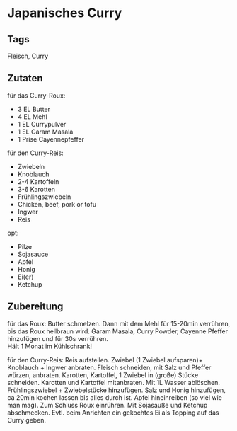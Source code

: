 # Japanisches Curry

## Tags

Fleisch, Curry

## Zutaten 

für das Curry-Roux: 
- 3 EL Butter
- 4 EL Mehl
- 1 EL Currypulver
- 1 EL Garam Masala
- 1 Prise Cayennepfeffer

für den Curry-Reis:
- Zwiebeln
- Knoblauch
- 2-4 Kartoffeln
- 3-6 Karotten
- Frühlingszwiebeln
- Chicken, beef, pork or tofu
- Ingwer
- Reis

opt: 
- Pilze 
- Sojasauce
- Apfel
- Honig
- Ei(er) 
- Ketchup

## Zubereitung 

für das Roux:
Butter schmelzen. Dann mit dem Mehl für 15-20min verrühren, bis das Roux hellbraun wird. Garam Masala, Curry Powder, Cayenne Pfeffer hinzufügen und für 30s verrühren.  
Hält 1 Monat im Kühlschrank!

für den Curry-Reis:
Reis aufstellen. Zwiebel (1 Zwiebel aufsparen)+ Knoblauch + Ingwer anbraten. Fleisch schneiden, mit Salz und Pfeffer würzen, anbraten. Karotten, Kartoffel, 1 Zwiebel in (große) Stücke schneiden. Karotten und Kartoffel mitanbraten. Mit 1L Wasser ablöschen. Frühlingszwiebel + Zwiebelstücke hinzufügen. Salz und Honig hinzufügen, ca 20min kochen lassen bis alles durch ist. Apfel hineinreiben (so viel wie man mag). Zum Schluss Roux einrühren. Mit Sojasauße und Ketchup abschmecken. Evtl. beim Anrichten ein gekochtes Ei als Topping auf das Curry geben.   